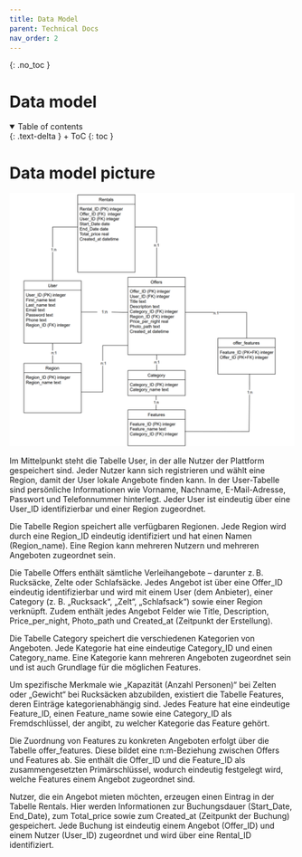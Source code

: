 ```yaml
---
title: Data Model
parent: Technical Docs
nav_order: 2
---
```



{: .no_toc }
# Data model

<details open markdown="block">
{: .text-delta }
<summary>Table of contents</summary>
+ ToC
{: toc }
</details>

# Data model picture

![Datenmodell Backpacker Rent](../assets/images/Datamodel_BR.png)

Im Mittelpunkt steht die Tabelle User, in der alle Nutzer der Plattform gespeichert sind. Jeder Nutzer kann sich registrieren und wählt eine Region, damit der User lokale Angebote finden kann. In der User-Tabelle sind persönliche Informationen wie Vorname, Nachname, E-Mail-Adresse, Passwort und Telefonnummer hinterlegt. Jeder User ist eindeutig über eine User_ID identifizierbar und einer Region zugeordnet.

Die Tabelle Region speichert alle verfügbaren Regionen. Jede Region wird durch eine Region_ID eindeutig identifiziert und hat einen Namen (Region_name). Eine Region kann mehreren Nutzern und mehreren Angeboten zugeordnet sein.

Die Tabelle Offers enthält sämtliche Verleihangebote – darunter z. B. Rucksäcke, Zelte oder Schlafsäcke. Jedes Angebot ist über eine Offer_ID eindeutig identifizierbar und wird mit einem User (dem Anbieter), einer Category (z. B. „Rucksack“, „Zelt“, „Schlafsack“) sowie einer Region verknüpft. Zudem enthält jedes Angebot Felder wie Title, Description, Price_per_night, Photo_path und Created_at (Zeitpunkt der Erstellung).

Die Tabelle Category speichert die verschiedenen Kategorien von Angeboten. Jede Kategorie hat eine eindeutige Category_ID und einen Category_name. Eine Kategorie kann mehreren Angeboten zugeordnet sein und ist auch Grundlage für die möglichen Features.

Um spezifische Merkmale wie „Kapazität (Anzahl Personen)“ bei Zelten oder „Gewicht“ bei Rucksäcken abzubilden, existiert die Tabelle Features, deren Einträge kategorienabhängig sind. Jedes Feature hat eine eindeutige Feature_ID, einen Feature_name sowie eine Category_ID als Fremdschlüssel, der angibt, zu welcher Kategorie das Feature gehört.

Die Zuordnung von Features zu konkreten Angeboten erfolgt über die Tabelle offer_features. Diese bildet eine n:m-Beziehung zwischen Offers und Features ab. Sie enthält die Offer_ID und die Feature_ID als zusammengesetzten Primärschlüssel, wodurch eindeutig festgelegt wird, welche Features einem Angebot zugeordnet sind.

Nutzer, die ein Angebot mieten möchten, erzeugen einen Eintrag in der Tabelle Rentals. Hier werden Informationen zur Buchungsdauer (Start_Date, End_Date), zum Total_price sowie zum Created_at (Zeitpunkt der Buchung) gespeichert. Jede Buchung ist eindeutig einem Angebot (Offer_ID) und einem Nutzer (User_ID) zugeordnet und wird über eine Rental_ID identifiziert.



